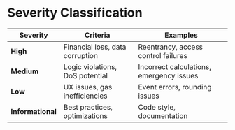 # Severity Classification

| Severity | Criteria | Examples |
|----------|----------|----------|
| **High** | Financial loss, data corruption | Reentrancy, access control failures |
| **Medium** | Logic violations, DoS potential | Incorrect calculations, emergency issues |
| **Low** | UX issues, gas inefficiencies | Event errors, rounding issues |
| **Informational** | Best practices, optimizations | Code style, documentation |
